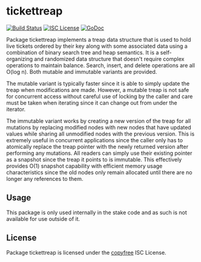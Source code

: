 tickettreap
===========

[![Build Status](https://img.shields.io/travis/picfight/pfcd.svg)](https://travis-ci.org/picfight/pfcd)
[![ISC License](http://img.shields.io/badge/license-ISC-blue.svg)](http://copyfree.org)
[![GoDoc](https://img.shields.io/badge/godoc-reference-blue.svg)](http://godoc.org/github.com/picfight/pfcd/blockchain/stake/internal/tickettreap)

Package tickettreap implements a treap data structure that is used to hold
live tickets ordered by their key along with some associated data using a
combination of binary search tree and heap semantics.  It is a self-organizing
and randomized data structure that doesn't require complex operations to
maintain balance.  Search, insert, and delete operations are all O(log n).
Both mutable and immutable variants are provided.

The mutable variant is typically faster since it is able to simply update the
treap when modifications are made.  However, a mutable treap is not safe for
concurrent access without careful use of locking by the caller and care must be
taken when iterating since it can change out from under the iterator.

The immutable variant works by creating a new version of the treap for all
mutations by replacing modified nodes with new nodes that have updated values
while sharing all unmodified nodes with the previous version.  This is extremely
useful in concurrent applications since the caller only has to atomically
replace the treap pointer with the newly returned version after performing any
mutations.  All readers can simply use their existing pointer as a snapshot
since the treap it points to is immutable.  This effectively provides O(1)
snapshot capability with efficient memory usage characteristics since the old
nodes only remain allocated until there are no longer any references to them.

## Usage

This package is only used internally in the stake code and as such is not
available for use outside of it.

## License

Package tickettreap is licensed under the [copyfree](http://copyfree.org) ISC
License.
